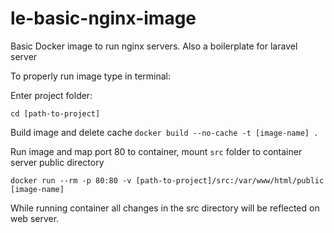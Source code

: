 # le-basic-nginx-image

Basic Docker image to run nginx servers. Also a boilerplate for laravel server

To properly run image type in terminal:

Enter project folder:

`cd [path-to-project]`

Build image and delete cache
`docker build --no-cache -t [image-name] .`

Run image and map port 80 to container, mount `src` folder to container server public directory

`docker run --rm -p 80:80 -v [path-to-project]/src:/var/www/html/public [image-name]`

While running container all changes in the src directory will be reflected on web server. 